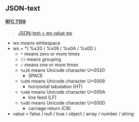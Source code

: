 ## JSON-text

#### [RFC 7159](https://tools.ietf.org/html/rfc7159)
> [JSON-text = ws value ws](https://tools.ietf.org/html/rfc7159#page-5)
* ws means whitespace
* ws = *( %x20 / %x09 / %x0A / %x0D )
    * `*` means zero or more times
    * `()` means grouping
    * `/` means one or more times
    * `%x20` means Unicode character U+0020
        * SPACE
    * `%x09` means Unicode character U+0009
        * horizontal tabulation (HT)
    * `%x0A` means Unicode character U+000A
        * line feed (LF)
    * `%x0D` means Unicode character U+000D
        * carriage return (CR)
* value = false / null / true / object / array / number / string